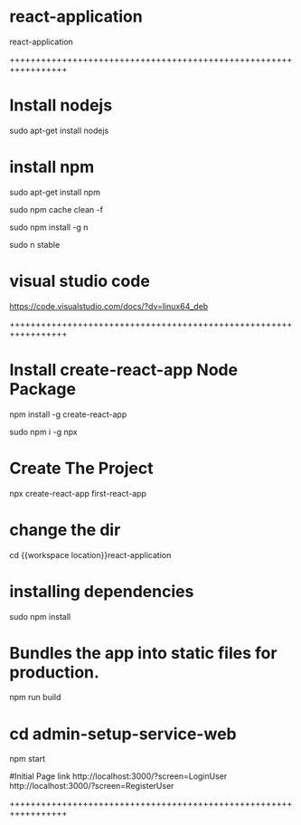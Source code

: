 # react-application
react-application

+++++++++++++++++++++++++++++++++++++++++++++++++++++++++++++++++
# Install nodejs
sudo apt-get install nodejs

# install npm
sudo apt-get install npm

sudo npm cache clean -f

sudo npm install -g n

sudo n stable

# visual studio code
https://code.visualstudio.com/docs/?dv=linux64_deb


+++++++++++++++++++++++++++++++++++++++++++++++++++++++++++++++++

# Install create-react-app Node Package
npm install -g create-react-app

sudo npm i -g npx
# Create The Project
npx create-react-app first-react-app

# change the dir
cd {{workspace location}}react-application
 
# installing dependencies
sudo npm install 

# Bundles the app into static files for production.
npm run build

# cd admin-setup-service-web
npm start

#Initial Page link
http://localhost:3000/?screen=LoginUser
http://localhost:3000/?screen=RegisterUser

+++++++++++++++++++++++++++++++++++++++++++++++++++++++++++++++++


